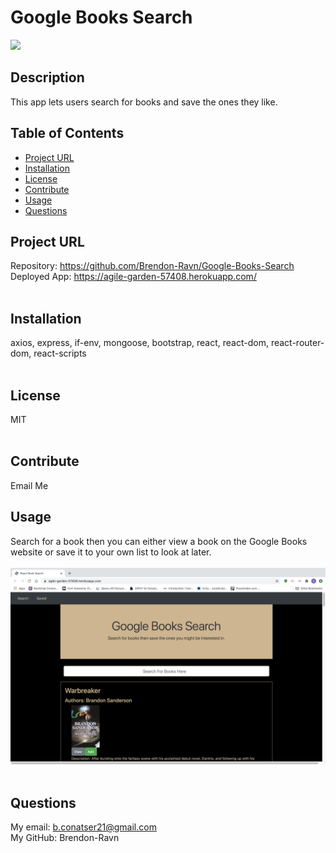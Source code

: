 # Google Books Search
  ![](https://img.shields.io/badge/license-MIT-blue.svg)
## Description
  This app lets users search for books and save the ones they like.

## Table of Contents

* [Project URL](#project-url)
* [Installation](#installation)
* [License](#license)
* [Contribute](#contribute)
* [Usage](#usage)
* [Questions](#questions)

## Project URL
  Repository: https://github.com/Brendon-Ravn/Google-Books-Search
  <br />
  Deployed App: https://agile-garden-57408.herokuapp.com/
  <br />
  <br />

## Installation 
  axios, express, if-env, mongoose, bootstrap, react, react-dom, react-router-dom, react-scripts
  <br />
  <br />

## License 
  MIT
  <br />
  <br />

## Contribute
  Email Me
  <br />

## Usage
  Search for a book then you can either view a book on the Google Books website or save it to your own list to look at later.
  <br />
  <br />
  ![](./client/src/images/BookSearch.png)
  <br />
  <br />

## Questions
  My email: b.conatser21@gmail.com
  <br />
  My GitHub: Brendon-Ravn
